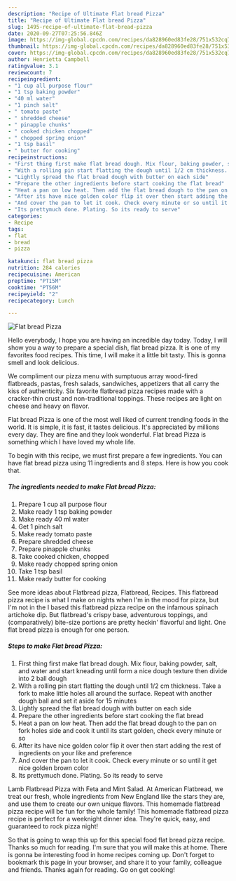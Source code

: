 ```yaml
---
description: "Recipe of Ultimate Flat bread Pizza"
title: "Recipe of Ultimate Flat bread Pizza"
slug: 1495-recipe-of-ultimate-flat-bread-pizza
date: 2020-09-27T07:25:56.846Z
image: https://img-global.cpcdn.com/recipes/da828960ed83fe28/751x532cq70/flat-bread-pizza-recipe-main-photo.jpg
thumbnail: https://img-global.cpcdn.com/recipes/da828960ed83fe28/751x532cq70/flat-bread-pizza-recipe-main-photo.jpg
cover: https://img-global.cpcdn.com/recipes/da828960ed83fe28/751x532cq70/flat-bread-pizza-recipe-main-photo.jpg
author: Henrietta Campbell
ratingvalue: 3.1
reviewcount: 7
recipeingredient:
- "1 cup all purpose flour"
- "1 tsp baking powder"
- "40 ml water"
- "1 pinch salt"
- " tomato paste"
- " shredded cheese"
- " pinapple chunks"
- " cooked chicken chopped"
- " chopped spring onion"
- "1 tsp basil"
- " butter for cooking"
recipeinstructions:
- "First thing first make flat bread dough. Mix flour, baking powder, salt, and water and start kneading until form a nice dough texture then divide into 2 ball dough"
- "With a rolling pin start flatting the dough until 1/2 cm thickness. Take a fork to make little holes all around the surface. Repeat with another dough ball and set it aside for 15 minutes"
- "Lightly spread the flat bread dough with butter on each side"
- "Prepare the other ingredients before start cooking the flat bread"
- "Heat a pan on low heat. Then add the flat bread dough to the pan on fork holes side and cook it until its start golden, check every minute or so"
- "After its have nice golden color flip it over then start adding the rest of ingredients on your like and preference"
- "And cover the pan to let it cook. Check every minute or so until it get nice golden brown color"
- "Its prettymuch done. Plating. So its ready to serve"
categories:
- Recipe
tags:
- flat
- bread
- pizza

katakunci: flat bread pizza 
nutrition: 284 calories
recipecuisine: American
preptime: "PT15M"
cooktime: "PT56M"
recipeyield: "2"
recipecategory: Lunch

---
```



![Flat bread Pizza](https://img-global.cpcdn.com/recipes/da828960ed83fe28/751x532cq70/flat-bread-pizza-recipe-main-photo.jpg)

Hello everybody, I hope you are having an incredible day today. Today, I will show you a way to prepare a special dish, flat bread pizza. It is one of my favorites food recipes. This time, I will make it a little bit tasty. This is gonna smell and look delicious.

We compliment our pizza menu with sumptuous array wood-fired flatbreads, pastas, fresh salads, sandwiches, appetizers that all carry the kiss of authenticity. Six favorite flatbread pizza recipes made with a cracker-thin crust and non-traditional toppings. These recipes are light on cheese and heavy on flavor.

Flat bread Pizza is one of the most well liked of current trending foods in the world. It is simple, it is fast, it tastes delicious. It's appreciated by millions every day. They are fine and they look wonderful. Flat bread Pizza is something which I have loved my whole life.


To begin with this recipe, we must first prepare a few ingredients. You can have flat bread pizza using 11 ingredients and 8 steps. Here is how you cook that.

<!--inarticleads1-->

##### The ingredients needed to make Flat bread Pizza:

1. Prepare 1 cup all purpose flour
1. Make ready 1 tsp baking powder
1. Make ready 40 ml water
1. Get 1 pinch salt
1. Make ready  tomato paste
1. Prepare  shredded cheese
1. Prepare  pinapple chunks
1. Take  cooked chicken, chopped
1. Make ready  chopped spring onion
1. Take 1 tsp basil
1. Make ready  butter for cooking


See more ideas about Flatbread pizza, Flatbread, Recipes. This flatbread pizza recipe is what I make on nights when I&#39;m in the mood for pizza, but I&#39;m not in the I based this flatbread pizza recipe on the infamous spinach artichoke dip. But flatbread&#39;s crispy base, adventurous toppings, and (comparatively) bite-size portions are pretty heckin&#39; flavorful and light. One flat bread pizza is enough for one person. 

<!--inarticleads2-->

##### Steps to make Flat bread Pizza:

1. First thing first make flat bread dough. Mix flour, baking powder, salt, and water and start kneading until form a nice dough texture then divide into 2 ball dough
1. With a rolling pin start flatting the dough until 1/2 cm thickness. Take a fork to make little holes all around the surface. Repeat with another dough ball and set it aside for 15 minutes
1. Lightly spread the flat bread dough with butter on each side
1. Prepare the other ingredients before start cooking the flat bread
1. Heat a pan on low heat. Then add the flat bread dough to the pan on fork holes side and cook it until its start golden, check every minute or so
1. After its have nice golden color flip it over then start adding the rest of ingredients on your like and preference
1. And cover the pan to let it cook. Check every minute or so until it get nice golden brown color
1. Its prettymuch done. Plating. So its ready to serve


Lamb Flatbread Pizza with Feta and Mint Salad. At American Flatbread, we treat our fresh, whole ingredients from New England like the stars they are, and use them to create our own unique flavors. This homemade flatbread pizza recipe will be fun for the whole family! This homemade flatbread pizza recipe is perfect for a weeknight dinner idea. They&#39;re quick, easy, and guaranteed to rock pizza night! 

So that is going to wrap this up for this special food flat bread pizza recipe. Thanks so much for reading. I'm sure that you will make this at home. There is gonna be interesting food in home recipes coming up. Don't forget to bookmark this page in your browser, and share it to your family, colleague and friends. Thanks again for reading. Go on get cooking!
